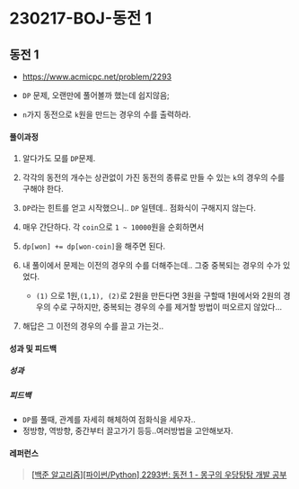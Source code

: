 # 230217-BOJ-동전 1

## 동전 1

- https://www.acmicpc.net/problem/2293

- `DP` 문제, 오랜만에 풀어볼까 했는데 쉽지않음;

- `n`가지 동전으로 `k`원을 만드는 경우의 수를 출력하라.

#### 풀이과정

1. 알다가도 모를 `DP`문제.

2. 각각의 동전의 개수는 상관없이 가진 동전의 종류로 만들 수 있는 `k`의 경우의 수를 구해야 한다.

3. `DP`라는 힌트를 얻고 시작했으니.. `DP` 일텐데.. 점화식이 구해지지 않는다.

4. 매우 간단하다. 각 `coin`으로 `1 ~ 10000`원을 순회하면서

5. `dp[won] += dp[won-coin]`을 해주면 된다.

6. 내 풀이에서 문제는 이전의 경우의 수를 더해주는데.. 그중 중복되는 경우의 수가 있었다.
   
   - `(1)` 으로 1원,`(1,1), (2)`로 2원을 만든다면 3원을 구할때 1원에서와 2원의 경우의 수로 구하지만, 중복되는 경우의 수를 제거할 방법이 떠오르지 않았다...

7. 해답은 그 이전의 경우의 수를 끌고 가는것.. 

#### 성과 및 피드백

##### 성과

##### 피드백

- `DP`를 풀때, 관계를 자세히 해체하여 점화식을 세우자..
- 정방향, 역방향, 중간부터 끌고가기 등등..여러방법을 고안해보자.

#### 레퍼런스

> [[백준 알고리즘][파이썬/Python] 2293번: 동전 1 - 몽구의 우당탕탕 개발 공부](https://mong9data.tistory.com/68)
